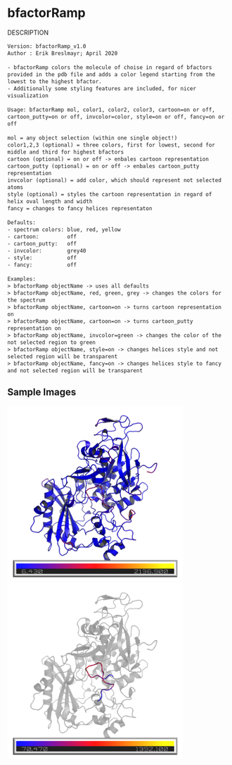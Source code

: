 # bfactorRamp
DESCRIPTION
    
    Version: bfactorRamp_v1.0
    Author : Erik Breslmayr; April 2020
    
    - bfactorRamp colors the molecule of choise in regard of bfactors provided in the pdb file and adds a color legend starting from the lowest to the highest bfactor. 
    - Additionally some styling features are included, for nicer visualization
    
    Usage: bfactorRamp mol, color1, color2, color3, cartoon=on or off, cartoon_putty=on or off, invcolor=color, style=on or off, fancy=on or off
    
    mol = any object selection (within one single object!)
    color1,2,3 (optional) = three colors, first for lowest, second for middle and third for highest bfactors
    cartoon (optional) = on or off -> enbales cartoon representation
    cartoon_putty (optional) = on or off -> enbales cartoon_putty representation
    invcolor (optional) = add color, which should represent not selected atoms
    style (optional) = styles the cartoon representation in regard of helix oval length and width
    fancy = changes to fancy helices representaton
    
    Defaults:
    - spectrum colors: blue, red, yellow
    - cartoon:         off
    - cartoon_putty:   off
    - invcolor:        grey40 
    - style:           off
    - fancy:           off
    
    Examples: 
    > bfactorRamp objectName -> uses all defaults
    > bfactorRamp objectName, red, green, grey -> changes the colors for the spectrum
    > bfactorRamp objectName, cartoon=on -> turns cartoon representation on
    > bfactorRamp objectName, cartoon=on -> turns cartoon_putty representation on
    > bfactorRamp objectName, invcolor=green -> changes the color of the not selected region to green
    > bfactorRamp objectName, style=on -> changes helices style and not selected region will be transparent
    > bfactorRamp objectName, fancy=on -> changes helices style to fancy and not selected region will be transparent


## Sample Images 
<img src="/samplePics/bfactorRamp2.png" alt="Highlighted bfactors"
	title="whole protein bfactors highlighted" width="400" />
<img src="/samplePics/bfactorRamp1.png" alt="Highlighted region"
	title="loop region highlighted" width="400" />
